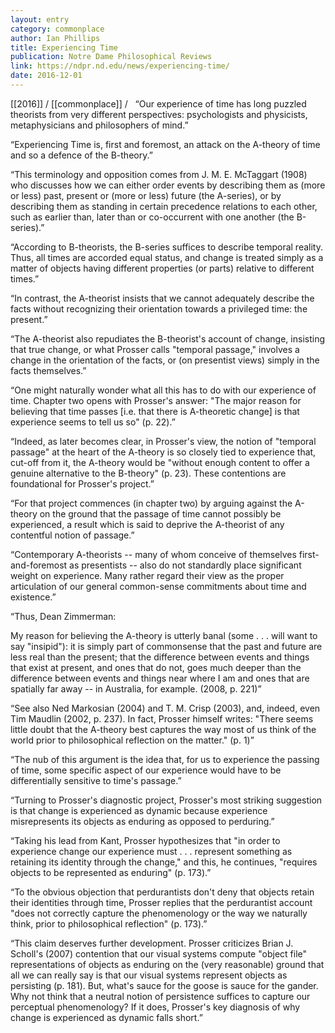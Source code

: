 ```yaml
---
layout: entry
category: commonplace
author: Ian Phillips
title: Experiencing Time
publication: Notre Dame Philosophical Reviews
link: https://ndpr.nd.edu/news/experiencing-time/
date: 2016-12-01
---
```


[[2016]] / [[commonplace]] / 
 
“Our experience of time has long puzzled theorists from very different perspectives: psychologists and physicists, metaphysicians and philosophers of mind.”

“Experiencing Time is, first and foremost, an attack on the A-theory of time and so a defence of the B-theory.”

“This terminology and opposition comes from J. M. E. McTaggart (1908) who discusses how we can either order events by describing them as (more or less) past, present or (more or less) future (the A-series), or by describing them as standing in certain precedence relations to each other, such as earlier than, later than or co-occurrent with one another (the B-series).”

“According to B-theorists, the B-series suffices to describe temporal reality. Thus, all times are accorded equal status, and change is treated simply as a matter of objects having different properties (or parts) relative to different times.”

“In contrast, the A-theorist insists that we cannot adequately describe the facts without recognizing their orientation towards a privileged time: the present.”

“The A-theorist also repudiates the B-theorist's account of change, insisting that true change, or what Prosser calls "temporal passage," involves a change in the orientation of the facts, or (on presentist views) simply in the facts themselves.”

“One might naturally wonder what all this has to do with our experience of time. Chapter two opens with Prosser's answer: "The major reason for believing that time passes [i.e. that there is A-theoretic change] is that experience seems to tell us so" (p. 22).”

“Indeed, as later becomes clear, in Prosser's view, the notion of "temporal passage" at the heart of the A-theory is so closely tied to experience that, cut-off from it, the A-theory would be "without enough content to offer a genuine alternative to the B-theory" (p. 23). These contentions are foundational for Prosser's project.”

“For that project commences (in chapter two) by arguing against the A-theory on the ground that the passage of time cannot possibly be experienced, a result which is said to deprive the A-theorist of any contentful notion of passage.”

“Contemporary A-theorists -- many of whom conceive of themselves first-and-foremost as presentists -- also do not standardly place significant weight on experience. Many rather regard their view as the proper articulation of our general common-sense commitments about time and existence.”

“Thus, Dean Zimmerman:

My reason for believing the A-theory is utterly banal (some . . . will want to say "insipid"): it is simply part of commonsense that the past and future are less real than the present; that the difference between events and things that exist at present, and ones that do not, goes much deeper than the difference between events and things near where I am and ones that are spatially far away -- in Australia, for example. (2008, p. 221)”

“See also Ned Markosian (2004) and T. M. Crisp (2003), and, indeed, even Tim Maudlin (2002, p. 237). In fact, Prosser himself writes: "There seems little doubt that the A-theory best captures the way most of us think of the world prior to philosophical reflection on the matter." (p. 1)”

“The nub of this argument is the idea that, for us to experience the passing of time, some specific aspect of our experience would have to be differentially sensitive to time's passage.”

“Turning to Prosser's diagnostic project, Prosser's most striking suggestion is that change is experienced as dynamic because experience misrepresents its objects as enduring as opposed to perduring.”

“Taking his lead from Kant, Prosser hypothesizes that "in order to experience change our experience must . . . represent something as retaining its identity through the change," and this, he continues, "requires objects to be represented as enduring" (p. 173).”

“To the obvious objection that perdurantists don't deny that objects retain their identities through time, Prosser replies that the perdurantist account "does not correctly capture the phenomenology or the way we naturally think, prior to philosophical reflection" (p. 173).”

“This claim deserves further development. Prosser criticizes Brian J. Scholl's (2007) contention that our visual systems compute "object file" representations of objects as enduring on the (very reasonable) ground that all we can really say is that our visual systems represent objects as persisting (p. 181). But, what's sauce for the goose is sauce for the gander. Why not think that a neutral notion of persistence suffices to capture our perceptual phenomenology? If it does, Prosser's key diagnosis of why change is experienced as dynamic falls short.”


